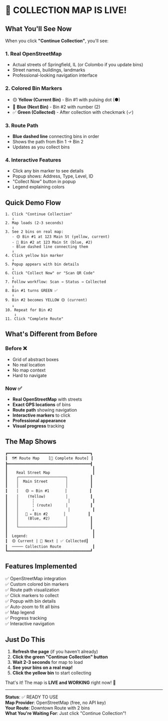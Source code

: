 # 🎉 COLLECTION MAP IS LIVE!

## What You'll See Now

When you click **"Continue Collection"**, you'll see:

### 1. Real OpenStreetMap
- Actual streets of Springfield, IL (or Colombo if you update bins)
- Street names, buildings, landmarks
- Professional-looking navigation interface

### 2. Colored Bin Markers
- 🟡 **Yellow (Current Bin)** - Bin #1 with pulsing dot (●)
- 🔵 **Blue (Next Bin)** - Bin #2 with number (2)
- ✅ **Green (Collected)** - After collection with checkmark (✓)

### 3. Route Path
- **Blue dashed line** connecting bins in order
- Shows the path from Bin 1 → Bin 2
- Updates as you collect bins

### 4. Interactive Features
- Click any bin marker to see details
- Popup shows: Address, Type, Level, ID
- "Collect Now" button in popup
- Legend explaining colors

## Quick Demo Flow

```
1. Click "Continue Collection" 
   ↓
2. Map loads (2-3 seconds)
   ↓
3. See 2 bins on real map:
   - 🟡 Bin #1 at 123 Main St (yellow, current)
   - 🔵 Bin #2 at 123 Main St (blue, #2)
   - Blue dashed line connecting them
   ↓
4. Click yellow bin marker
   ↓
5. Popup appears with bin details
   ↓
6. Click "Collect Now" or "Scan QR Code"
   ↓
7. Follow workflow: Scan → Status → Collected
   ↓
8. Bin #1 turns GREEN ✅
   ↓
9. Bin #2 becomes YELLOW 🟡 (current)
   ↓
10. Repeat for Bin #2
    ↓
11. Click "Complete Route"
```

## What's Different from Before

### Before ❌
- Grid of abstract boxes
- No real location
- No map context
- Hard to navigate

### Now ✅
- **Real OpenStreetMap** with streets
- **Exact GPS locations** of bins
- **Route path** showing navigation
- **Interactive markers** to click
- **Professional appearance**
- **Visual progress** tracking

## The Map Shows

```
┏━━━━━━━━━━━━━━━━━━━━━━━━━━━━━━━━━━━━━┓
┃  🗺️ Route Map    [🏁 Complete Route] ┃
┣━━━━━━━━━━━━━━━━━━━━━━━━━━━━━━━━━━━━━┫
┃                                      ┃
┃    Real Street Map                   ┃
┃    ┌─────────────────────┐          ┃
┃    │  Main Street        │          ┃
┃    │                     │          ┃
┃    │   🟡 ← Bin #1       │          ┃
┃    │    (Yellow)         │          ┃
┃    │      ╎               │          ┃
┃    │      ╎ (route)      │          ┃
┃    │      ↓               │          ┃
┃    │   🔵 ← Bin #2       │          ┃
┃    │    (Blue, #2)       │          ┃
┃    │                     │          ┃
┃    └─────────────────────┘          ┃
┃                                      ┃
┃  Legend:                             ┃
┃  🟡 Current | 🔵 Next | ✅ Collected┃
┃  ───── Collection Route              ┃
┗━━━━━━━━━━━━━━━━━━━━━━━━━━━━━━━━━━━━━┛
```

## Features Implemented

✅ OpenStreetMap integration  
✅ Custom colored bin markers  
✅ Route path visualization  
✅ Click markers to collect  
✅ Popup with bin details  
✅ Auto-zoom to fit all bins  
✅ Map legend  
✅ Progress tracking  
✅ Interactive navigation  

## Just Do This

1. **Refresh the page** (if you haven't already)
2. **Click the green "Continue Collection" button**
3. **Wait 2-3 seconds** for map to load
4. **See your bins on a real map!**
5. **Click the yellow bin** to start collecting

That's it! The map is **LIVE and WORKING** right now! 🚀

---
**Status**: ✅ READY TO USE  
**Map Provider**: OpenStreetMap (free, no API key)  
**Your Route**: Downtown Route with 2 bins  
**What You're Waiting For**: Just click "Continue Collection"!
